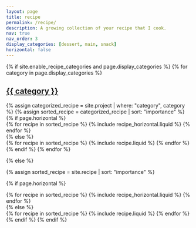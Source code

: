 ```yaml
---
layout: page
title: recipe
permalink: /recipe/
description: A growing collection of your recipe that I cook.
nav: true
nav_order: 3
display_categories: [dessert, main, snack]
horizontal: false
---
```


<!-- pages/recipe.md -->
<div class="project">
{% if site.enable_recipe_categories and page.display_categories %}
  <!-- Display categorized recipe -->
  {% for category in page.display_categories %}
  <a id="{{ category }}" href=".#{{ category }}">
    <h2 class="category">{{ category }}</h2>
  </a>
  {% assign categorized_recipe = site.project | where: "category", category %}
  {% assign sorted_recipe = categorized_recipe | sort: "importance" %}
  <!-- Generate cards for each recipe -->
  {% if page.horizontal %}
  <div class="container">
    <div class="row row-cols-2">
    {% for recipe in sorted_recipe %}
      {% include recipe_horizontal.liquid %}
    {% endfor %}
    </div>
  </div>
  {% else %}
  <div class="grid">
    {% for recipe in sorted_recipe %}
      {% include recipe.liquid %}
    {% endfor %}
  </div>
  {% endif %}
  {% endfor %}

{% else %}

<!-- Display recipe without categories -->

{% assign sorted_recipe = site.recipe | sort: "importance" %}

  <!-- Generate cards for each recipe -->

{% if page.horizontal %}

  <div class="container">
    <div class="row row-cols-2">
    {% for recipe in sorted_recipe %}
      {% include recipe_horizontal.liquid %}
    {% endfor %}
    </div>
  </div>
  {% else %}
  <div class="grid">
    {% for recipe in sorted_recipe %}
      {% include recipe.liquid %}
    {% endfor %}
  </div>
  {% endif %}
{% endif %}
</div>
